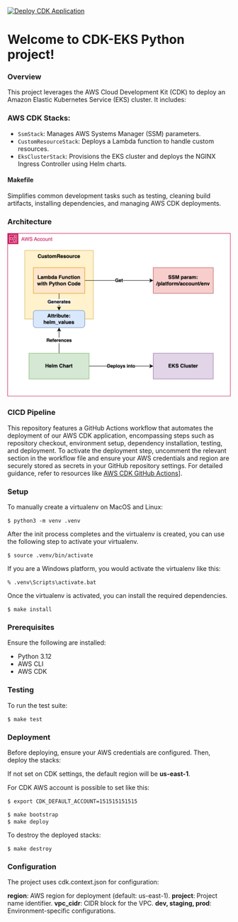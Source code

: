 [![Deploy CDK Application](https://github.com/fsavoia/cdk-aws-eks/actions/workflows/deploy.yml/badge.svg)](https://github.com/fsavoia/cdk-aws-eks/actions/workflows/deploy.yml)

# Welcome to CDK-EKS Python project!

### Overview
This project leverages the AWS Cloud Development Kit (CDK) to deploy an Amazon Elastic Kubernetes Service (EKS) cluster. It includes:

### AWS CDK Stacks:

* `SsmStack`: Manages AWS Systems Manager (SSM) parameters.
* `CustomResourceStack`: Deploys a Lambda function to handle custom resources.
* `EksClusterStack`: Provisions the EKS cluster and deploys the NGINX Ingress Controller using Helm charts.

#### Makefile

Simplifies common development tasks such as testing, cleaning build artifacts, installing dependencies, and managing AWS CDK deployments.

### Architecture

![Architecture](assets/doc/architecture.png)

### CICD Pipeline

This repository features a GitHub Actions workflow that automates the deployment of our AWS CDK application, encompassing steps such as repository checkout, environment setup, dependency installation, testing, and deployment. To activate the deployment step, uncomment the relevant section in the workflow file and ensure your AWS credentials and region are securely stored as secrets in your GitHub repository settings. For detailed guidance, refer to resources like [AWS CDK GitHub Actions](https://github.com/marketplace/actions/aws-cdk-github-actions)].

### Setup

To manually create a virtualenv on MacOS and Linux:

```
$ python3 -m venv .venv
```

After the init process completes and the virtualenv is created, you can use the following
step to activate your virtualenv.

```
$ source .venv/bin/activate
```

If you are a Windows platform, you would activate the virtualenv like this:

```
% .venv\Scripts\activate.bat
```

Once the virtualenv is activated, you can install the required dependencies.

```
$ make install
```

### Prerequisites

Ensure the following are installed:

* Python 3.12
* AWS CLI
* AWS CDK

### Testing

To run the test suite:
 
```
$ make test
```

### Deployment

Before deploying, ensure your AWS credentials are configured. Then, deploy the stacks:

If not set on CDK settings, the default region will be **us-east-1**.

For CDK AWS account is possible to set like this:

```
$ export CDK_DEFAULT_ACCOUNT=151515151515
```

```
$ make bootstrap
$ make deploy
```

To destroy the deployed stacks:

```
$ make destroy
```

### Configuration

The project uses cdk.context.json for configuration:

**region**: AWS region for deployment (default: us-east-1).
**project**: Project name identifier.
**vpc_cidr**: CIDR block for the VPC.
**dev, staging, prod**: Environment-specific configurations.

